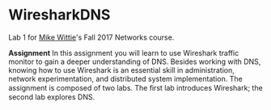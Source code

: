 # WiresharkDNS
Lab 1 for [Mike Wittie](https://www.cs.montana.edu/mwittie/)'s Fall 2017 Networks course.

**Assignment**
In this assignment you will learn to use Wireshark traffic monitor to gain a deeper understanding of DNS. Besides working with DNS, knowing how to use Wireshark is an essential skill in administration, network experimentation, and distributed system implementation. The assignment is composed of two labs. The ﬁrst lab introduces Wireshark; the second lab explores DNS.
